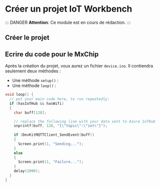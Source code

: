 # Créer un projet IoT Workbench

::: DANGER
**Attention**: Ce module est en cours de rédaction.
:::

## Créer le projet

## Ecrire du code pour le MxChip

Après la création du projet, vous aurez un fichier `device.ino`. Il contiendra seulement 
deux méthodes : 

- Une méthode `setup()` : 
- Une méthode `loop()` : 

```c
void loop() {
  // put your main code here, to run repeatedly:
  if (hasIoTHub && hasWifi)
  {
    char buff[128];

    // replace the following line with your data sent to Azure IoTHub
    snprintf(buff, 128, "{\"topic\":\"iot\"}");
    
    if (DevKitMQTTClient_SendEvent(buff))
    {
      Screen.print(1, "Sending...");
    }
    else
    {
      Screen.print(1, "Failure...");
    }
    delay(2000);
  }
}
```
